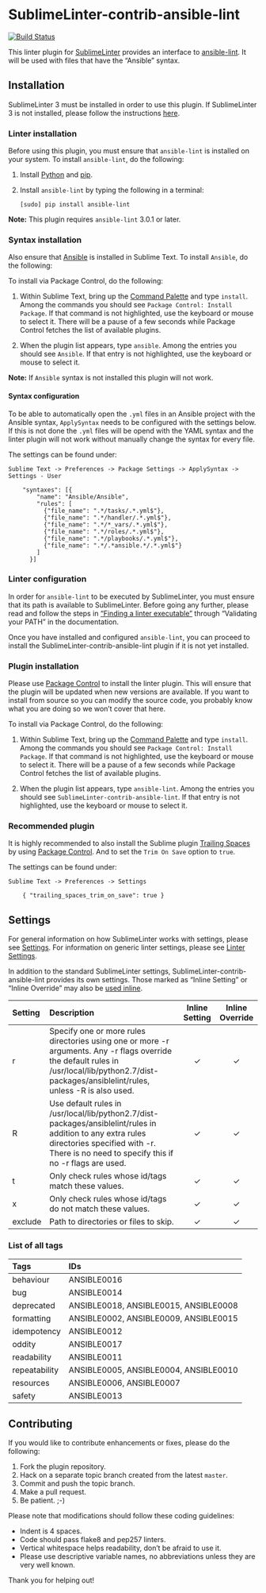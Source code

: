 SublimeLinter-contrib-ansible-lint
==================================

[![Build Status](https://travis-ci.org/SublimeLinter/SublimeLinter-contrib-ansible-lint.svg?branch=master)](https://travis-ci.org/SublimeLinter/SublimeLinter-contrib-ansible-lint)

This linter plugin for [SublimeLinter][docs] provides an interface to [ansible-lint](https://github.com/willthames/ansible-lint). It will be used with files that have the “Ansible” syntax.

## Installation
SublimeLinter 3 must be installed in order to use this plugin. If SublimeLinter 3 is not installed, please follow the instructions [here][installation].

### Linter installation
Before using this plugin, you must ensure that `ansible-lint` is installed on your system. To install `ansible-lint`, do the following:

1. Install [Python](http://python.org/download/) and [pip](http://www.pip-installer.org/en/latest/installing.html).

1. Install `ansible-lint` by typing the following in a terminal:
   ```
   [sudo] pip install ansible-lint
   ```

**Note:** This plugin requires `ansible-lint` 3.0.1 or later.

### Syntax installation
Also ensure that [Ansible](https://github.com/clifford-github/sublime-ansible) is installed in Sublime Text. To install `Ansible`, do the following:

To install via Package Control, do the following:

1. Within Sublime Text, bring up the [Command Palette][cmd] and type `install`. Among the commands you should see `Package Control: Install Package`. If that command is not highlighted, use the keyboard or mouse to select it. There will be a pause of a few seconds while Package Control fetches the list of available plugins.

1. When the plugin list appears, type `ansible`. Among the entries you should see `Ansible`. If that entry is not highlighted, use the keyboard or mouse to select it.

**Note:** If `Ansible` syntax is not installed this plugin will not work.

#### Syntax configuration
To be able to automatically open the `.yml` files in an Ansible project with the Ansible syntax, `ApplySyntax` needs to be configured with the settings below. If this is not done the `.yml` files will be opend with the YAML syntax and the linter plugin will not work without manually change the syntax for every file.

The settings can be found under:

```
Sublime Text -> Preferences -> Package Settings -> ApplySyntax -> Settings - User
```

```
    "syntaxes": [{
        "name": "Ansible/Ansible",
        "rules": [
          {"file_name": ".*/tasks/.*.yml$"},
          {"file_name": ".*/handler/.*.yml$"},
          {"file_name": ".*/*_vars/.*.yml$"},
          {"file_name": ".*/roles/.*.yml$"},
          {"file_name": ".*/playbooks/.*.yml$"},
          {"file_name": ".*/.*ansible.*/.*.yml$"}
        ]
      }]
```

### Linter configuration
In order for `ansible-lint` to be executed by SublimeLinter, you must ensure that its path is available to SublimeLinter. Before going any further, please read and follow the steps in [“Finding a linter executable”](http://sublimelinter.readthedocs.org/en/latest/troubleshooting.html#finding-a-linter-executable) through “Validating your PATH” in the documentation.

Once you have installed and configured `ansible-lint`, you can proceed to install the SublimeLinter-contrib-ansible-lint plugin if it is not yet installed.

### Plugin installation
Please use [Package Control][pc] to install the linter plugin. This will ensure that the plugin will be updated when new versions are available. If you want to install from source so you can modify the source code, you probably know what you are doing so we won’t cover that here.

To install via Package Control, do the following:

1. Within Sublime Text, bring up the [Command Palette][cmd] and type `install`. Among the commands you should see `Package Control: Install Package`. If that command is not highlighted, use the keyboard or mouse to select it. There will be a pause of a few seconds while Package Control fetches the list of available plugins.

1. When the plugin list appears, type `ansible-lint`. Among the entries you should see `SublimeLinter-contrib-ansible-lint`. If that entry is not highlighted, use the keyboard or mouse to select it.

### Recommended plugin
It is highly recommended to also install the Sublime plugin [Trailing Spaces](https://github.com/SublimeText/TrailingSpaces) by using [Package Control][pc]. And to set the `Trim On Save` option to `true`.

The settings can be found under:

```
Sublime Text -> Preferences -> Settings
```

```
    { "trailing_spaces_trim_on_save": true }
```

## Settings
For general information on how SublimeLinter works with settings, please see [Settings][settings]. For information on generic linter settings, please see [Linter Settings][linter-settings].

In addition to the standard SublimeLinter settings, SublimeLinter-contrib-ansible-lint provides its own settings. Those marked as “Inline Setting” or “Inline Override” may also be [used inline][inline-settings].

|Setting|Description|Inline Setting|Inline Override|
|:------|:----------|:------------:|:-------------:|
|r|Specify one or more rules directories using one or more -r arguments. Any -r flags override the default rules in /usr/local/lib/python2.7/dist-packages/ansiblelint/rules, unless -R is also used.|&#10003;|&#10003;|
|R|Use default rules in /usr/local/lib/python2.7/dist-packages/ansiblelint/rules in addition to any extra rules directories specified with -r. There is no need to specify this if no -r flags are used.|&#10003;|&#10003;|
|t|Only check rules whose id/tags match these values.|&#10003;|&#10003;|
|x|Only check rules whose id/tags do not match these values.|&#10003;|&#10003;|
|exclude|Path to directories or files to skip.|&#10003;|&#10003;|

### List of all tags
|Tags|IDs|
|:---|:--|
|behaviour|ANSIBLE0016|
|bug|ANSIBLE0014|
|deprecated|ANSIBLE0018, ANSIBLE0015, ANSIBLE0008|
|formatting|ANSIBLE0002, ANSIBLE0009, ANSIBLE0015|
|idempotency|ANSIBLE0012|
|oddity|ANSIBLE0017|
|readability|ANSIBLE0011|
|repeatability|ANSIBLE0005, ANSIBLE0004, ANSIBLE0010|
|resources|ANSIBLE0006, ANSIBLE0007|
|safety|ANSIBLE0013|

## Contributing
If you would like to contribute enhancements or fixes, please do the following:

1. Fork the plugin repository.
1. Hack on a separate topic branch created from the latest `master`.
1. Commit and push the topic branch.
1. Make a pull request.
1. Be patient.  ;-)

Please note that modifications should follow these coding guidelines:

- Indent is 4 spaces.
- Code should pass flake8 and pep257 linters.
- Vertical whitespace helps readability, don’t be afraid to use it.
- Please use descriptive variable names, no abbreviations unless they are very well known.

Thank you for helping out!

[docs]: http://sublimelinter.readthedocs.org
[installation]: http://sublimelinter.readthedocs.org/en/latest/installation.html
[locating-executables]: http://sublimelinter.readthedocs.org/en/latest/usage.html#how-linter-executables-are-located
[pc]: https://sublime.wbond.net/installation
[cmd]: http://docs.sublimetext.info/en/sublime-text-3/extensibility/command_palette.html
[settings]: http://sublimelinter.readthedocs.org/en/latest/settings.html
[linter-settings]: http://sublimelinter.readthedocs.org/en/latest/linter_settings.html
[inline-settings]: http://sublimelinter.readthedocs.org/en/latest/settings.html#inline-settings
